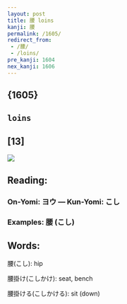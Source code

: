 ```yaml
---
layout: post
title: 腰 loins
kanji: 腰
permalink: /1605/
redirect_from:
 - /腰/
 - /loins/
pre_kanji: 1604
nex_kanji: 1606
---
```


## {1605}

## `loins`

## [13]

<div class="stroke"><img src="E885B0.png" /></div>

## Reading:

### On-Yomi: ヨウ &mdash; Kun-Yomi: こし

### Examples: 腰 (こし)

## Words:

腰(こし): hip

腰掛け(こしかけ): seat, bench

腰掛ける(こしかける): sit (down)
